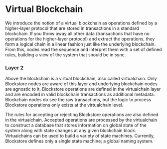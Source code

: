 # Virtual Blockchain

We introduce the notion of a virtual blockchain as operations defined by a higher-layer protocol that are stored in transactions in a standard blockchain. If you throw away all other data (transactions that have no operations for the higher-layer protocol) and extract the operations, they form a logical chain in a linear fashion just like the underlying blockchain. From this, nodes read the sequence and interpret them with a set of defined rules, building a view of the system that should be in sync.

### Layer 2

Above the blockchain is a virtual blockchain, also called virtualchain. Only Blockstore nodes are aware of this layer and underlying blockchain nodes are agnostic to it. Blockstore operations are defined in the virtualchain layer and are encoded in valid blockchain transactions as additional metadata. Blockchain nodes do see the raw transactions, but the logic to process Blockstore operations only exists at the virtualchain level.

The rules for accepting or rejecting Blockstore operations are also defined in the virtualchain. Accepted operations are processed by the virtualchain to construct a database that stores information on global state of the system along with state changes at any given blockchain block. Virtualchains can be used to build a variety of state machines. Currently, Blockstore defines only a single state machine; a global naming system.
